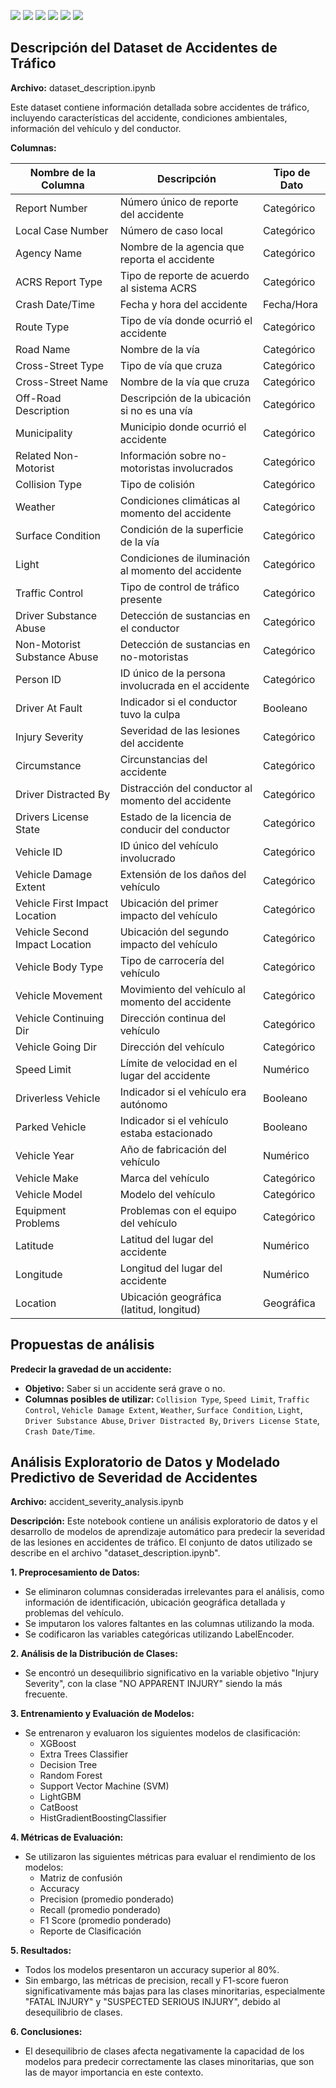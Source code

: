 <img src="https://img.shields.io/badge/Python-FFD43B?style=for-the-badge&logo=python&logoColor=blue"/> <img src="https://img.shields.io/badge/Jupyter-F37626.svg?&style=for-the-badge&logo=Jupyter&logoColor=white"/> <img src="https://img.shields.io/badge/conda-342B029.svg?&style=for-the-badge&logo=anaconda&logoColor=white"/> <img src="https://img.shields.io/badge/Pandas-2C2D72?style=for-the-badge&logo=pandas&logoColor=white"/> <img src="https://img.shields.io/badge/Numpy-777BB4?style=for-the-badge&logo=numpy&logoColor=white"/> <img src="https://img.shields.io/badge/scikit_learn-F7931E?style=for-the-badge&logo=scikit-learn&logoColor=white"/>

## Descripción del Dataset de Accidentes de Tráfico

**Archivo:** dataset_description.ipynb

Este dataset contiene información detallada sobre accidentes de tráfico, incluyendo características del accidente, condiciones ambientales, información del vehículo y del conductor. 

**Columnas:**

| Nombre de la Columna         | Descripción                                           | Tipo de Dato  |
|------------------------------|----------------------------------------------------|--------------|
| Report Number              | Número único de reporte del accidente              | Categórico   |
| Local Case Number          | Número de caso local                                | Categórico   |
| Agency Name                | Nombre de la agencia que reporta el accidente       | Categórico   |
| ACRS Report Type           | Tipo de reporte de acuerdo al sistema ACRS        | Categórico   |
| Crash Date/Time            | Fecha y hora del accidente                          | Fecha/Hora   |
| Route Type                 | Tipo de vía donde ocurrió el accidente              | Categórico   |
| Road Name                  | Nombre de la vía                                    | Categórico   |
| Cross-Street Type          | Tipo de vía que cruza                              | Categórico   |
| Cross-Street Name           | Nombre de la vía que cruza                          | Categórico   |
| Off-Road Description       | Descripción de la ubicación si no es una vía     | Categórico   |
| Municipality               | Municipio donde ocurrió el accidente                | Categórico   |
| Related Non-Motorist       | Información sobre no-motoristas involucrados       | Categórico   |
| Collision Type             | Tipo de colisión                                    | Categórico   |
| Weather                    | Condiciones climáticas al momento del accidente      | Categórico   |
| Surface Condition          | Condición de la superficie de la vía                | Categórico   |
| Light                      | Condiciones de iluminación al momento del accidente  | Categórico   |
| Traffic Control            | Tipo de control de tráfico presente               | Categórico   |
| Driver Substance Abuse     | Detección de sustancias en el conductor           | Categórico   |
| Non-Motorist Substance Abuse | Detección de sustancias en no-motoristas          | Categórico   |
| Person ID                  | ID único de la persona involucrada en el accidente | Categórico   |
| Driver At Fault            | Indicador si el conductor tuvo la culpa            | Booleano     |
| Injury Severity            | Severidad de las lesiones del accidente            | Categórico   |
| Circumstance               | Circunstancias del accidente                       | Categórico   |
| Driver Distracted By       | Distracción del conductor al momento del accidente | Categórico   |
| Drivers License State      | Estado de la licencia de conducir del conductor   | Categórico   |
| Vehicle ID                 | ID único del vehículo involucrado                  | Categórico   |
| Vehicle Damage Extent      | Extensión de los daños del vehículo                 | Categórico   |
| Vehicle First Impact Location | Ubicación del primer impacto del vehículo      | Categórico   |
| Vehicle Second Impact Location | Ubicación del segundo impacto del vehículo     | Categórico   |
| Vehicle Body Type          | Tipo de carrocería del vehículo                    | Categórico   |
| Vehicle Movement           | Movimiento del vehículo al momento del accidente    | Categórico   |
| Vehicle Continuing Dir     | Dirección continua del vehículo                    | Categórico   |
| Vehicle Going Dir          | Dirección del vehículo                             | Categórico   |
| Speed Limit                | Límite de velocidad en el lugar del accidente      | Numérico    |
| Driverless Vehicle         | Indicador si el vehículo era autónomo              | Booleano     |
| Parked Vehicle             | Indicador si el vehículo estaba estacionado         | Booleano     |
| Vehicle Year               | Año de fabricación del vehículo                   | Numérico    |
| Vehicle Make               | Marca del vehículo                                | Categórico   |
| Vehicle Model              | Modelo del vehículo                               | Categórico   |
| Equipment Problems         | Problemas con el equipo del vehículo               | Categórico   |
| Latitude                   | Latitud del lugar del accidente                   | Numérico    |
| Longitude                  | Longitud del lugar del accidente                  | Numérico    |
| Location                   | Ubicación geográfica (latitud, longitud)        | Geográfica  |

## Propuestas de análisis

**Predecir la gravedad de un accidente:**

* **Objetivo:** Saber si un accidente será grave o no.
* **Columnas posibles de utilizar:** `Collision Type`, `Speed Limit`, `Traffic Control`, `Vehicle Damage Extent`, `Weather`, `Surface Condition`, `Light`, `Driver Substance Abuse`, `Driver Distracted By`, `Drivers License State`, `Crash Date/Time`.

## Análisis Exploratorio de Datos y Modelado Predictivo de Severidad de Accidentes

**Archivo:** accident_severity_analysis.ipynb

**Descripción:** Este notebook contiene un análisis exploratorio de datos y el desarrollo de modelos de aprendizaje automático para predecir la severidad de las lesiones en accidentes de tráfico. El conjunto de datos utilizado se describe en el archivo "dataset_description.ipynb". 

**1. Preprocesamiento de Datos:**

- Se eliminaron columnas consideradas irrelevantes para el análisis, como información de identificación, ubicación geográfica detallada y problemas del vehículo. 
- Se imputaron los valores faltantes en las columnas utilizando la moda.
- Se codificaron las variables categóricas utilizando LabelEncoder.

**2. Análisis de la Distribución de Clases:**

- Se encontró un desequilibrio significativo en la variable objetivo "Injury Severity", con la clase "NO APPARENT INJURY" siendo la más frecuente.

**3. Entrenamiento y Evaluación de Modelos:**

- Se entrenaron y evaluaron los siguientes modelos de clasificación:
    - XGBoost
    - Extra Trees Classifier
    - Decision Tree
    - Random Forest
    - Support Vector Machine (SVM)
    - LightGBM
    - CatBoost
    - HistGradientBoostingClassifier

**4. Métricas de Evaluación:**

- Se utilizaron las siguientes métricas para evaluar el rendimiento de los modelos:
    - Matriz de confusión
    - Accuracy
    - Precision (promedio ponderado)
    - Recall (promedio ponderado)
    - F1 Score (promedio ponderado)
    - Reporte de Clasificación 

**5. Resultados:**

- Todos los modelos presentaron un accuracy superior al 80%. 
- Sin embargo, las métricas de precision, recall y F1-score fueron significativamente más bajas para las clases minoritarias, especialmente "FATAL INJURY" y "SUSPECTED SERIOUS INJURY", debido al desequilibrio de clases.

**6. Conclusiones:**

- El desequilibrio de clases afecta negativamente la capacidad de los modelos para predecir correctamente las clases minoritarias, que son las de mayor importancia en este contexto.